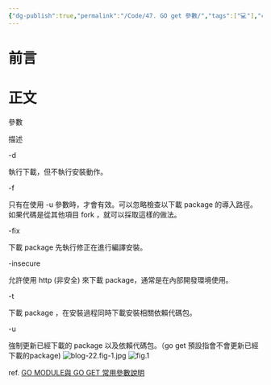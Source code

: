 ```yaml
---
{"dg-publish":true,"permalink":"/Code/47. GO get 參數/","tags":["💻"],"created":"","updated":""}
---
```


# 前言
# 正文


參數

描述

-d

執行下載，但不執行安裝動作。

-f

只有在使用 -u 參數時，才會有效。可以忽略檢查以下載 package 的導入路徑。如果代碼是從其他項目 fork ，就可以採取這樣的做法。

-fix

下載 package 先執行修正在進行編譯安裝。

-insecure

允許使用 http (非安全) 來下載 package，通常是在內部開發環境使用。

-t

下載 package ，在安裝過程同時下載安裝相關依賴代碼包。

-u

強制更新已經下載的 package 以及依賴代碼包。（go get 預設指會不會更新已經下載的package)
![blog-22.fig-1.jpg](/img/user/Code/blog-22.fig-1.jpg)
![fig.1](/img/user/Code/blog-22.fig-1.jpg)

ref. 
[GO MODULE與 GO GET 常用參數說明](https://hoohoo.top/blog/go-module-and-go-get-common-parameter-descriptions/)